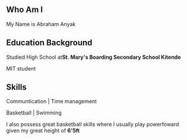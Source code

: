 ## Who Am I

My Name is Abraham Anyak

## Education Background
Studied High School at**St. Mary's Boarding Secondary School Kitende**

MIT student

## Skills

Communtication | Time management

Basketball | Swimming

I also possess great basketball skills where I usually play powerfoward given my great height of **6'5ft**

